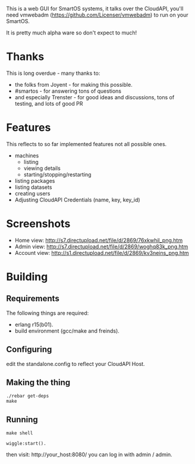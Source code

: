 This is a web GUI for SmartOS systems, it talks over the CloudAPI, you'll need vmwebadm (https://github.com/Licenser/vmwebadm) to run on your SmartOS. 

It is pretty much alpha ware so don't expect to much!


Thanks
======
This is long overdue - many thanks to:
* the folks from Joyent - for making this possible.
* #smartos - for answering tons of questions
* and especially Trenster - for good ideas and discussions, tons of testing, and lots of good PR

Features
========

This reflects to so far implemented features not all possible ones.

* machines
  * listing
  * viewing details
  * starting/stopping/restarting
* listing packages
* listing datasets
* creating users
* Adjusting CloudAPI Credentials (name, key, key_id)


Screenshots
===========

* Home view: http://s7.directupload.net/file/d/2869/76xkwhil_png.htm
* Admin view: http://s7.directupload.net/file/d/2869/woghq83k_png.htm
* Account view: http://s1.directupload.net/file/d/2869/kv3neins_png.htm

Building
========

Requirements
------------
The following things are required: 

* erlang r15(b01).
* build environment (gcc/make and freinds).

Configuring
-----------

edit the standalone.config to reflect your CloudAPI Host.

Making the thing
----------------

```
./rebar get-deps
make
```

Running
-------

```
make shell
```

```
wiggle:start().
```

then visit: http://your_host:8080/ you can log in with admin / admin.
